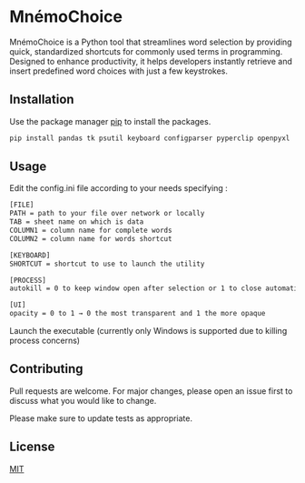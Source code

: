 # MnémoChoice

MnémoChoice is a Python tool that streamlines word selection by providing quick, standardized shortcuts for commonly used terms in programming. Designed to enhance productivity, it helps developers instantly retrieve and insert predefined word choices with just a few keystrokes.

## Installation

Use the package manager [pip](https://pip.pypa.io/en/stable/) to install the packages.

```bash
pip install pandas tk psutil keyboard configparser pyperclip openpyxl
```

## Usage

Edit the config.ini file according to your needs specifying : 
```bash
[FILE]
PATH = path to your file over network or locally
TAB = sheet name on which is data
COLUMN1 = column name for complete words
COLUMN2 = column name for words shortcut

[KEYBOARD]
SHORTCUT = shortcut to use to launch the utility

[PROCESS]
autokill = 0 to keep window open after selection or 1 to close automatically

[UI]
opacity = 0 to 1 → 0 the most transparent and 1 the more opaque 
```

Launch the executable (currently only Windows is supported due to killing process concerns)

## Contributing

Pull requests are welcome. For major changes, please open an issue first
to discuss what you would like to change.

Please make sure to update tests as appropriate.

## License

[MIT](https://choosealicense.com/licenses/mit/)
